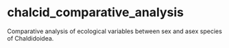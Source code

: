 # chalcid_comparative_analysis
Comparative analysis of ecological variables between sex and asex species of Chaldidoidea.
